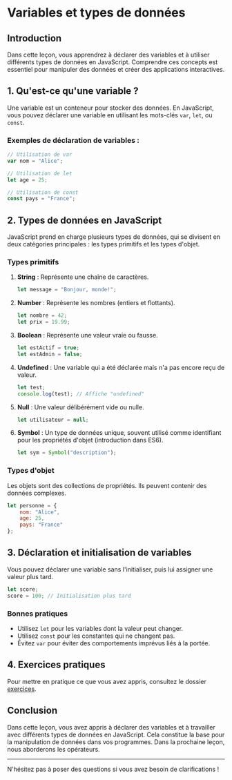 # Variables et types de données

## Introduction

Dans cette leçon, vous apprendrez à déclarer des variables et à utiliser différents types de données en JavaScript. Comprendre ces concepts est essentiel pour manipuler des données et créer des applications interactives.

## 1. Qu'est-ce qu'une variable ?

Une variable est un conteneur pour stocker des données. En JavaScript, vous pouvez déclarer une variable en utilisant les mots-clés `var`, `let`, ou `const`.

### Exemples de déclaration de variables :

```javascript
// Utilisation de var
var nom = "Alice";

// Utilisation de let
let age = 25;

// Utilisation de const
const pays = "France";
```
## 2. Types de données en JavaScript

JavaScript prend en charge plusieurs types de données, qui se divisent en deux catégories principales : les types primitifs et les types d'objet.

### Types primitifs

1. **String** : Représente une chaîne de caractères.
   ```javascript
   let message = "Bonjour, monde!";
   ```

2. **Number** : Représente les nombres (entiers et flottants).
   ```javascript
   let nombre = 42;
   let prix = 19.99;
   ```

3. **Boolean** : Représente une valeur vraie ou fausse.
   ```javascript
   let estActif = true;
   let estAdmin = false;
   ```

4. **Undefined** : Une variable qui a été déclarée mais n'a pas encore reçu de valeur.
   ```javascript
   let test;
   console.log(test); // Affiche "undefined"
   ```

5. **Null** : Une valeur délibérément vide ou nulle.
   ```javascript
   let utilisateur = null;
   ```

6. **Symbol** : Un type de données unique, souvent utilisé comme identifiant pour les propriétés d'objet (introduction dans ES6).
   ```javascript
   let sym = Symbol("description");
   ```

### Types d'objet

Les objets sont des collections de propriétés. Ils peuvent contenir des données complexes.

```javascript
let personne = {
    nom: "Alice",
    age: 25,
    pays: "France"
};
```

## 3. Déclaration et initialisation de variables

Vous pouvez déclarer une variable sans l'initialiser, puis lui assigner une valeur plus tard.

```javascript
let score;
score = 100; // Initialisation plus tard
```

### Bonnes pratiques

- Utilisez `let` pour les variables dont la valeur peut changer.
- Utilisez `const` pour les constantes qui ne changent pas.
- Évitez `var` pour éviter des comportements imprévus liés à la portée.

## 4. Exercices pratiques

Pour mettre en pratique ce que vous avez appris, consultez le dossier [exercices](./exercices/).

## Conclusion

Dans cette leçon, vous avez appris à déclarer des variables et à travailler avec différents types de données en JavaScript. Cela constitue la base pour la manipulation de données dans vos programmes. Dans la prochaine leçon, nous aborderons les opérateurs.

---

N'hésitez pas à poser des questions si vous avez besoin de clarifications !